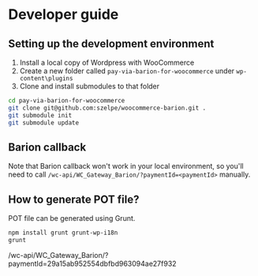 # Developer guide

## Setting up the development environment

  1. Install a local copy of Wordpress with WooCommerce
  2. Create a new folder called `pay-via-barion-for-woocommerce` under `wp-content\plugins`
  3. Clone and install submodules to that folder
  
``` bash
cd pay-via-barion-for-woocommerce
git clone git@github.com:szelpe/woocommerce-barion.git .
git submodule init
git submodule update
```
  
## Barion callback

Note that Barion callback won't work in your local environment, so you'll need to call `/wc-api/WC_Gateway_Barion/?paymentId=<paymentId>` manually.

## How to generate POT file?

POT file can be generated using Grunt.

``` bash
npm install grunt grunt-wp-i18n
grunt 
```

/wc-api/WC_Gateway_Barion/?paymentId=29a15ab952554dbfbd963094ae27f932